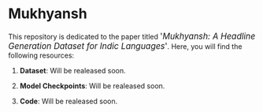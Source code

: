 # Mukhyansh

This repository is dedicated to the paper titled <span style="font-size: larger;">'*Mukhyansh: A Headline Generation Dataset for Indic Languages*'</span>. Here, you will find the following resources:

1. **Dataset**: Will be realeased soon.

2. **Model Checkpoints**: Will be realeased soon.

3. **Code**: Will be realeased soon.
